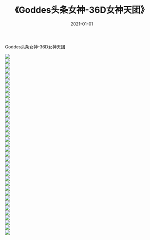 ﻿---
layout: post
title:  《Goddes头条女神-36D女神天团》
date:   2021-01-01
img: http://img.660000.xyz/Sharelink/网络美图/2021/Goddes头条女神-36D女神天团/000.jpg
categories: [美女, 清纯, 唯美]
---

Goddes头条女神-36D女神天团

  ![](http://img.660000.xyz/Sharelink/网络美图/2021/Goddes头条女神-36D女神天团/001.jpg) <br> ![](http://img.660000.xyz/Sharelink/网络美图/2021/Goddes头条女神-36D女神天团/002.jpg) <br> ![](http://img.660000.xyz/Sharelink/网络美图/2021/Goddes头条女神-36D女神天团/003.jpg) <br> ![](http://img.660000.xyz/Sharelink/网络美图/2021/Goddes头条女神-36D女神天团/004.jpg) <br> ![](http://img.660000.xyz/Sharelink/网络美图/2021/Goddes头条女神-36D女神天团/005.jpg) <br> ![](http://img.660000.xyz/Sharelink/网络美图/2021/Goddes头条女神-36D女神天团/006.jpg) <br> ![](http://img.660000.xyz/Sharelink/网络美图/2021/Goddes头条女神-36D女神天团/007.jpg) <br> ![](http://img.660000.xyz/Sharelink/网络美图/2021/Goddes头条女神-36D女神天团/008.jpg) <br> ![](http://img.660000.xyz/Sharelink/网络美图/2021/Goddes头条女神-36D女神天团/009.jpg) <br> ![](http://img.660000.xyz/Sharelink/网络美图/2021/Goddes头条女神-36D女神天团/010.jpg) <br> ![](http://img.660000.xyz/Sharelink/网络美图/2021/Goddes头条女神-36D女神天团/011.jpg) <br> ![](http://img.660000.xyz/Sharelink/网络美图/2021/Goddes头条女神-36D女神天团/012.jpg) <br> ![](http://img.660000.xyz/Sharelink/网络美图/2021/Goddes头条女神-36D女神天团/013.jpg) <br> ![](http://img.660000.xyz/Sharelink/网络美图/2021/Goddes头条女神-36D女神天团/014.jpg) <br> ![](http://img.660000.xyz/Sharelink/网络美图/2021/Goddes头条女神-36D女神天团/015.jpg) <br> ![](http://img.660000.xyz/Sharelink/网络美图/2021/Goddes头条女神-36D女神天团/016.jpg) <br> ![](http://img.660000.xyz/Sharelink/网络美图/2021/Goddes头条女神-36D女神天团/017.jpg) <br> ![](http://img.660000.xyz/Sharelink/网络美图/2021/Goddes头条女神-36D女神天团/018.jpg) <br> ![](http://img.660000.xyz/Sharelink/网络美图/2021/Goddes头条女神-36D女神天团/019.jpg) <br> ![](http://img.660000.xyz/Sharelink/网络美图/2021/Goddes头条女神-36D女神天团/020.jpg) <br> ![](http://img.660000.xyz/Sharelink/网络美图/2021/Goddes头条女神-36D女神天团/021.jpg) <br> ![](http://img.660000.xyz/Sharelink/网络美图/2021/Goddes头条女神-36D女神天团/022.jpg) <br> ![](http://img.660000.xyz/Sharelink/网络美图/2021/Goddes头条女神-36D女神天团/023.jpg) <br> ![](http://img.660000.xyz/Sharelink/网络美图/2021/Goddes头条女神-36D女神天团/024.jpg) <br> ![](http://img.660000.xyz/Sharelink/网络美图/2021/Goddes头条女神-36D女神天团/025.jpg) <br> ![](http://img.660000.xyz/Sharelink/网络美图/2021/Goddes头条女神-36D女神天团/026.jpg) <br> ![](http://img.660000.xyz/Sharelink/网络美图/2021/Goddes头条女神-36D女神天团/027.jpg) <br> ![](http://img.660000.xyz/Sharelink/网络美图/2021/Goddes头条女神-36D女神天团/028.jpg) <br> ![](http://img.660000.xyz/Sharelink/网络美图/2021/Goddes头条女神-36D女神天团/029.jpg) <br> ![](http://img.660000.xyz/Sharelink/网络美图/2021/Goddes头条女神-36D女神天团/030.jpg) <br> ![](http://img.660000.xyz/Sharelink/网络美图/2021/Goddes头条女神-36D女神天团/031.jpg) <br> ![](http://img.660000.xyz/Sharelink/网络美图/2021/Goddes头条女神-36D女神天团/032.jpg) <br> ![](http://img.660000.xyz/Sharelink/网络美图/2021/Goddes头条女神-36D女神天团/033.jpg) <br> ![](http://img.660000.xyz/Sharelink/网络美图/2021/Goddes头条女神-36D女神天团/034.jpg) <br> ![](http://img.660000.xyz/Sharelink/网络美图/2021/Goddes头条女神-36D女神天团/035.jpg) <br> ![](http://img.660000.xyz/Sharelink/网络美图/2021/Goddes头条女神-36D女神天团/036.jpg) <br> ![](http://img.660000.xyz/Sharelink/网络美图/2021/Goddes头条女神-36D女神天团/037.jpg) <br>